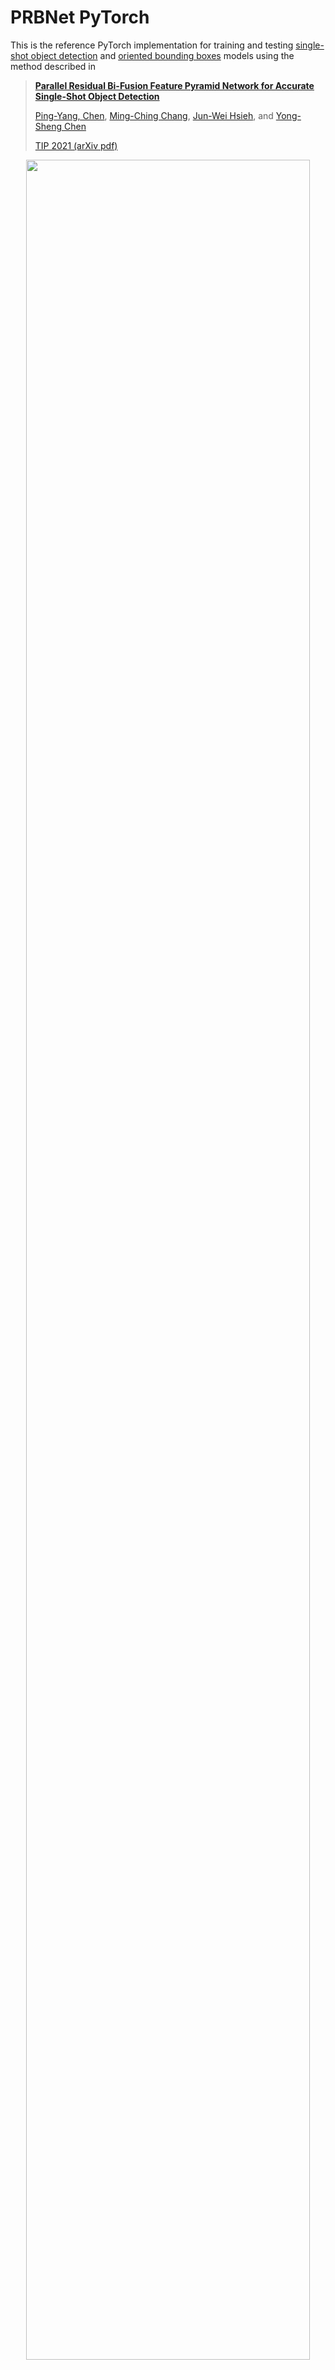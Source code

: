 # PRBNet PyTorch
This is the reference PyTorch implementation for training and testing  [single-shot object detection](https://github.com/pingyang1117/PRBNet_PyTorch/tree/main/prb) and [oriented bounding boxes](https://github.com/pingyang1117/PRBNet_PyTorch/tree/main/obb) models using the method described in

> **[Parallel Residual Bi-Fusion Feature Pyramid Network for Accurate Single-Shot Object Detection](https://ieeexplore.ieee.org/abstract/document/9603994)**
>
> [Ping-Yang, Chen](https://scholar.google.com.tw/citations?user=cGHFHm0AAAAJ&hl=zh-TW), [Ming-Ching Chang](https://www.albany.edu/computer-science/faculty/ming-ching-chang), [Jun-Wei Hsieh](https://aicvlab2019.wordpress.com/), and [Yong-Sheng Chen](https://www.cs.nycu.edu.tw/members/detail/yschen)
>
> [TIP 2021 (arXiv pdf)](https://arxiv.org/abs/2012.01724)

<div align="center">
    <a href="./">
        <img src="./assets/PRB_arch.png" width="95%"/>
    </a>
</div>

## Performance 

### MS COCO
#### P5 Model

| Model | Test Size | AP<sup>test</sup> | AP<sub>50</sub><sup>test</sup> | AP<sub>75</sub><sup>test</sup> | AP<sub>s</sub><sup>test</sup> | FPS |
| :-- | :-: | :-: | :-: | :-: | :-: | :-: | 
| **YOLOv7-x** | 640 | **53.1%** | **71.2%** | **57.8%** | **33.8%** | **114** | 
|  |  |  |  |  |  |  |  
| [**PRB-FPN-CSP**](https://drive.google.com/file/d/1vUglmai8lqfiEL2_nJZBZju-tGlrFL0I/view?usp=sharing) | 640 | **51.8%** | **70.0%** | **56.7%** | **32.6%** |  **113** | 
| [**PRB-FPN-MSP**](https://drive.google.com/file/d/1jDEEfSa-mVmF-fm2YyoagT0XfP-zXM9s/view?usp=sharing) | 640 | **53.3%** | **71.1%** | **58.3%** | **34.1%** | **94** | 
| [**PRB-FPN-ELAN**](https://drive.google.com/file/d/1DEhVbKLYVxEkSzsxoWgMh4y6b_h8DvwO/view?usp=sharing) | 640 | **52.5%** | **70.4%** | **57.2%** | **33.4%** |  **70** | 
|  |  |  |  |  |  |  | 

#### P6 Model
| Model | Test Size | AP<sup>test</sup> | AP<sub>50</sub><sup>test</sup> | AP<sub>75</sub><sup>test</sup>  | FPS |
| :-- | :-: | :-: | :-: | :-:  |  :-: | 
| **YOLOv7-E6E** | 1280 | **56.8%** | **74.4%** | **62.1%** | **36**| 
|  |  |  |  |  |  |  |  
| [**PRB-FPN6**](https://drive.google.com/file/d/1id8P3NEaHFE0534yCTTpp6HcGC5rnafG/view?usp=sharing) | 1280 | **56.9%** | **74.1%** | **62.3%** | **31**| 
| [**PRB-FPN6-MSP**](https://drive.google.com/file/d/1sCsB9bOR0w9QMBaRuEQLGp_WKGnjYpCh/view?usp=sharing) | 1280 | **57.2%** | **74.5%** | **62.5%** | **27**| 
|  |  |  |  |  |  |  |    

If you find our work useful in your research please consider citing our paper:

```
@ARTICLE{9603994,
  author={Chen, Ping-Yang and Chang, Ming-Ching and Hsieh, Jun-Wei and Chen, Yong-Sheng},
  journal={IEEE Transactions on Image Processing}, 
  title={Parallel Residual Bi-Fusion Feature Pyramid Network for Accurate Single-Shot Object Detection}, 
  year={2021},
  volume={30},
  number={},
  pages={9099-9111},
  doi={10.1109/TIP.2021.3118953}}
```

If you find the backbone also well-done in your research, please consider citing the CSPNet. Most of the credit goes to Dr. Wang:

```
@inproceedings{wang2020cspnet,
  title={{CSPNet}: A New Backbone That Can Enhance Learning Capability of {CNN}},
  author={Wang, Chien-Yao and Mark Liao, Hong-Yuan and Wu, Yueh-Hua and Chen, Ping-Yang and Hsieh, Jun-Wei and Yeh, I-Hau},
  booktitle={Proceedings of the IEEE/CVF Conference on Computer Vision and Pattern Recognition Workshops},
  pages={390--391},
  year={2020}
}
```


# Acknowledgement
Without the guidance of Dr. Mark Liao and a discussion with Dr. Wang, PRBNet would not have been published quickly in TIP and open-sourced to the community. Many of the code is borrowed from [YOLOv4](https://github.com/WongKinYiu/PyTorch_YOLOv4), [YOLOv5_obb](https://github.com/hukaixuan19970627/yolov5_obb), and [YOLOv7](https://github.com/WongKinYiu/yolov7). Many thanks for their fantastic work:

* https://github.com/AlexeyAB/darknet
* https://github.com/ultralytics/yolov3
* https://github.com/WongKinYiu/PyTorch_YOLOv4
* https://github.com/ultralytics/yolov5
* https://github.com/hukaixuan19970627/yolov5_obb
* https://github.com/WongKinYiu/yolov7